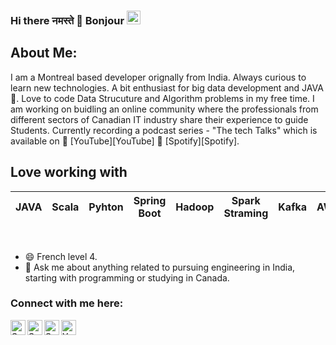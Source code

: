 ### Hi there नमस्ते 🙏 Bonjour <img src="https://github.com/TheDudeThatCode/TheDudeThatCode/blob/master/Assets/Hi.gif" width="22px">

## About Me:
I am a Montreal based developer orignally from India. Always curious to learn new technologies. A bit enthusiast for big data development and JAVA💜. Love to code Data Strucuture and Algorithm problems in my free time. I am working on buidling an online community where the professionals from different sectors of Canadian IT industry share their experience to guide Students. Currently recording a podcast series - "The tech Talks" which is available on 🎥 [YouTube][YouTube] 🎾 [Spotify][Spotify]. 

## Love working with

| JAVA |  Scala | Pyhton | Spring Boot| Hadoop | Spark Straming | Kafka| AWS
| :---: | :---: | :---: | :---: |  :---: | :---: | :---: | :---: | 

<br>


- 😄  French level 4. 
- 💬 Ask me about anything related to pursuing engineering in India, starting with programming or studying in Canada.

### Connect with me here:  


<a href="https://www.linkedin.com/in/gognasahil/">
    <img align="left" alt="Sahil Gogna | Linkedin" width="24px" src="https://github.com/TheDudeThatCode/TheDudeThatCode/blob/master/Assets/Linkedin.svg" />
</a>
<a href="https://www.instagram.com/sahilgogna_/">
    <img align="left" alt="Sahil Gogna | Instagram" width="24px" src="https://github.com/TheDudeThatCode/TheDudeThatCode/blob/master/Assets/Instagram.svg" />
</a> 
<a href="https://www.youtube.com/@GognaSahil">
    <img align="left" alt="Sahil Gogna | Youtube" width="24px" src="https://github.com/SahilGogna/Ds-Algo/blob/master/java-features/youtube-svgrepo-com.svg" />
</a> 
<a href="https://www.youtube.com/@youraverageguide">
    <img align="left" alt="YourAverageGuide | Youtube" width="24px" src="https://github.com/SahilGogna/Ds-Algo/blob/master/java-features/youtube-svgrepo-com.svg" />
</a>
